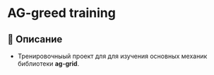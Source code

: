 # AG-greed training

## :scroll: Описание
* Тренировочныый проект для для изучения основных механик библиотеки __ag-grid__.